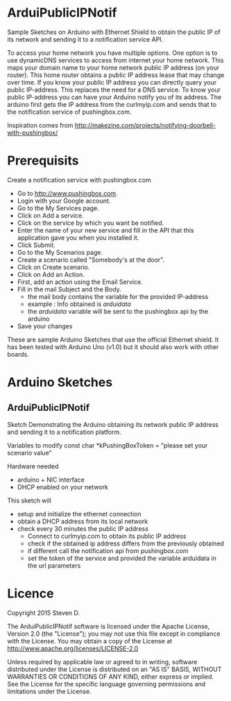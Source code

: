 ArduiPublicIPNotif
======================

Sample Sketches on Arduino with Ethernet Shield to obtain the public IP of its network 
and sending it to a notification service API.

To access your home network you have multiple options.
One option is to use dynamicDNS services to access from internet your home network.
This maps your domain name to your home network public IP address (on your router).
This home router obtains a public IP address lease that may change over time.
If you know your public IP address you can directly query your public IP-address.
This replaces the need for a DNS service.
To know your public IP-address you can have your Arduino notify you of its address.
The arduino first gets the IP address from the curlmyip.com and sends that to the
notification service of pushingbox.com.

Inspiration comes from http://makezine.com/projects/notifying-doorbell-with-pushingbox/

Prerequisits
============
Create a notification service with pushingbox.com

  - Go to http://www.pushingbox.com.
  - Login with your Google account.
  - Go to the My Services page.
  - Click on Add a service.
  - Click on the service by which you want be notified.
  - Enter the name of your new service and fill in the API that this application gave you when you installed it.
  - Click Submit.
  - Go to the My Scenarios page.
  - Create a scenario called "Somebody's at the door".
  - Click on Create scenario.
  - Click on Add an Action.
  - First, add an action using the Email Service.
  - Fill in the mail Subject and the Body.
      - the mail body contains the variable for the provided IP-address
      - example : Info obtained is $arduidata$
      - the $arduidata$ variable will be sent to the pushingbox api by the arduino
  - Save your changes    

These are sample Arduino Sketches that use the official Ethernet shield. 
It has been tested with Arduino Uno (v1.0) but it should also work with other boards.

Arduino Sketches
================

ArduiPublicIPNotif
------------------
Sketch Demonstrating the Arduino obtaining its network public IP address and
sending it to a notification platform.
  
Variables to modify
  const char *kPushingBoxToken = "please set your scenario value"
  
Hardware needed
  - arduino + NIC interface
  - DHCP enabled on your network
  
This sketch will 
  - setup and initialize the ethernet connection
  - obtain a DHCP address from its local network
  - check every 30 minutes the public IP address
      - Connect to curlmyip.com to obtain its public IP address
      - check if the obtained ip address differs from the previously obtained
      - if different call the notification api from pushingbox.com
      - set the token of the service and provided the variable arduidata in the url parameters
      
Licence
=======
      
Copyright 2015 Steven D.

The ArduiPublicIPNotif software is licensed under the Apache License, Version 2.0 (the "License"); you may not use this file except in compliance with the License. 
You may obtain a copy of the License at http://www.apache.org/licenses/LICENSE-2.0

Unless required by applicable law or agreed to in writing, software distributed under the License is distributed on an "AS IS" BASIS, WITHOUT WARRANTIES OR CONDITIONS OF ANY KIND, either express or implied. See the License for the specific language governing permissions and limitations under the License.

